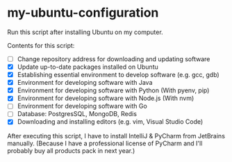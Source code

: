 # my-ubuntu-configuration
Run this script after installing Ubuntu on my computer.

Contents for this script:
- [ ] Change repository address for downloading and updating software
- [x] Update up-to-date packages installed on Ubuntu 
- [x] Establishing essential environment to develop software (e.g. gcc, gdb)
- [x] Environment for developing software with Java
- [x] Environment for developing software with Python (With pyenv, pip)
- [x] Environment for developing software with Node.js (With nvm)
- [ ] Environment for developing software with Go
- [ ] Database: PostgresSQL, MongoDB, Redis
- [x] Downloading and installing editors (e.g. vim, Visual Studio Code)

After executing this script, I have to install IntelliJ & PyCharm from JetBrains manually.
(Because I have a professional license of PyCharm and I'll probably buy all products pack in next year.)
